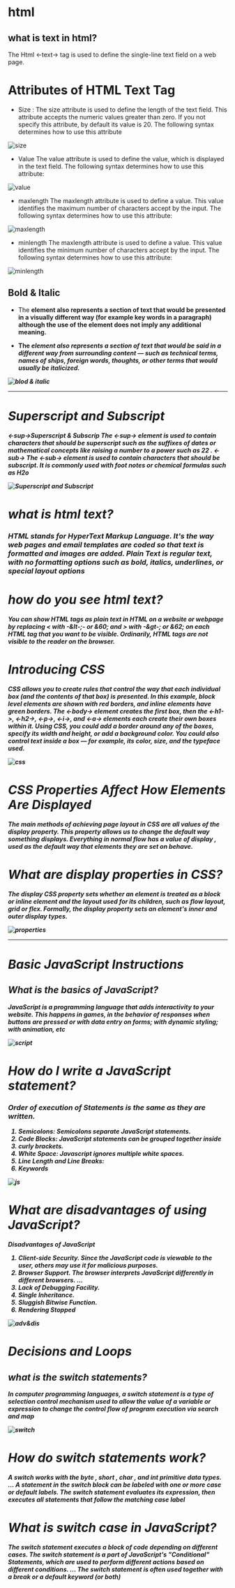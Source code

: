 # html 
## what is text in html?
The Html <-text-> tag is used to define the single-line text field on a web page.
# Attributes of HTML Text Tag
+ Size : The size attribute is used to define the length of the text field. This attribute accepts the numeric values greater than zero. If you not specify this attribute, by default its value is 20. The following syntax determines how to use this attribute

![size](https://themeskills.com/wp-content/uploads/2016/05/wordpress-headings.png)

+ Value
The value attribute is used to define the value, which is displayed in the text field. The following syntax determines how to use this attribute:


![value](https://i.stack.imgur.com/ypZlJ.png)

+ maxlength
The maxlength attribute is used to define a value. This value identifies the maximum number of characters accept by the input. The following syntax determines how to use this attribute:


![maxlength](https://www.codegrepper.com/codeimages/how-to-set-maximum-length-of-textbox-in-css.png)

+ minlength
The maxlength attribute is used to define a value. This value identifies the minimum number of characters accept by the input. The following syntax determines how to use this attribute:


![minlength](https://1.bp.blogspot.com/-ZFzDF3872BM/YHCJAMam_bI/AAAAAAAAHGo/Uv3xcD6ZaoklJiZ0-KdFarHLubi3ms60gCLcBGAsYHQ/s1280/Slide4.JPG)

## Bold & Italic
+ The <b> element also represents
a section of text that would be
presented in a visually different
way (for example key words in a
paragraph) although the use of
the <b> element does not imply
any additional meaning.

+ The <i> element also represents
a section of text that would be
said in a different way from
surrounding content — such as
technical terms, names of ships,
foreign words, thoughts, or other
terms that would usually be
italicized.


![blod & italic](https://developersdesire.files.wordpress.com/2014/09/biu-page-0.jpg?w=593)

---------------------------------

# Superscript and Subscript
<-sup->Superscript & Subscrip
The <-sup-> element is used
to contain characters that
should be superscript such
as the suffixes of dates or
mathematical concepts like
raising a number to a power such
as 22
.
<-sub->
The <-sub-> element is used to
contain characters that should
be subscript. It is commonly
used with foot notes or chemical
formulas such as H2o


![Superscript and Subscript](https://encrypted-tbn0.gstatic.com/images?q=tbn:ANd9GcRvQeHVgtj1DvgNRyK4ZzePWo3cHnXXHw25Fw&usqp=CAU)

# what is  html text?

### HTML stands for HyperText Markup Language. It's the way web pages and email templates are coded so that text is formatted and images are added. Plain Text is regular text, with no formatting options such as bold, italics, underlines, or special layout options


# how do you see html text?

You can show HTML tags as plain text in HTML on a website or webpage by replacing < with -&lt-;- or &60; and > with -&gt-; or &62; on each HTML tag that you want to be visible. Ordinarily, HTML tags are not visible to the reader on the browser.

# Introducing CSS
CSS allows you to create rules that control the
way that each individual box (and the contents
of that box) is presented.
In this example, block level
elements are shown with red
borders, and inline elements
have green borders.
The <-body-> element creates the
first box, then the <-h1->, <-h2->,
<-p->, <-i->, and <-a-> elements each
create their own boxes within it.
Using CSS, you could add a
border around any of the boxes,
specify its width and height, or
add a background color. You
could also control text inside
a box — for example, its color,
size, and the typeface used.

![css](https://slideplayer.com/slide/13181360/79/images/3/Introduction+-+CSS+Cascading+Style+Sheets.jpg)

# CSS Properties Affect How Elements Are Displayed

The main methods of achieving page layout in CSS are all values of the display property. This property allows us to change the default way something displays. Everything in normal flow has a value of display , used as the default way that elements they are set on behave.

# What are display properties in CSS?

The display CSS property sets whether an element is treated as a block or inline element and the layout used for its children, such as flow layout, grid or flex. Formally, the display property sets an element's inner and outer display types.

![properties](https://slideplayer.com/slide/13734405/85/images/5/CSS+Properties+CSS+properties+affect+how+elements+are+displayed.jpg)

------------------------------------------------


# Basic JavaScript Instructions
## What is the basics of JavaScript?

JavaScript is a programming language that adds interactivity to your website. This happens in games, in the behavior of responses when buttons are pressed or with data entry on forms; with dynamic styling; with animation, etc




![script](https://slideplayer.com/slide/16504538/96/images/6/JavaScript+%3Cscript+type%3D+text%2Fjavascript+%3E+function+shutdown%28%29+%7B.jpg)

# How do I write a JavaScript statement?
### Order of execution of Statements is the same as they are written.
1. Semicolons: Semicolons separate JavaScript statements. 
2. Code Blocks: JavaScript statements can be grouped together inside 
3. curly brackets. 
4. White Space: Javascript ignores multiple white spaces. 
5. Line Length and Line Breaks: 
6. Keywords



![js](https://image.shutterstock.com/image-photo/javascript-lines-code-into-library-600w-1323827363.jpg)


# What are disadvantages of using JavaScript?

Disadvantages of JavaScript
1. Client-side Security. Since the JavaScript code is viewable to the user, others may use it for malicious purposes. 
2. Browser Support. The browser interprets JavaScript differently in different browsers. ...
3. Lack of Debugging Facility. 
4. Single Inheritance. 
5. Sluggish Bitwise Function. 
6. Rendering Stopped


![adv&dis](https://image.slidesharecdn.com/javascriptbasics-141030235636-conversion-gate02/95/introduction-to-javascript-basics-3-638.jpg?cb=1414714039)




# Decisions and Loops
## what is the switch statements?
In computer programming languages, a switch statement is a type of selection control mechanism used to allow the value of a variable or expression to change the control flow of program execution via search and map


![switch](https://cdn.guru99.com/images/1/020819_0506_SwitchCaseS2.png)


# How do switch statements work?
A switch works with the byte , short , char , and int primitive data types. ... A statement in the switch block can be labeled with one or more case or default labels. The switch statement evaluates its expression, then executes all statements that follow the matching case label


# What is switch case in JavaScript?

The switch statement executes a block of code depending on different cases. The switch statement is a part of JavaScript's "Conditional" Statements, which are used to perform different actions based on different conditions. ... The switch statement is often used together with a break or a default keyword (or both)









